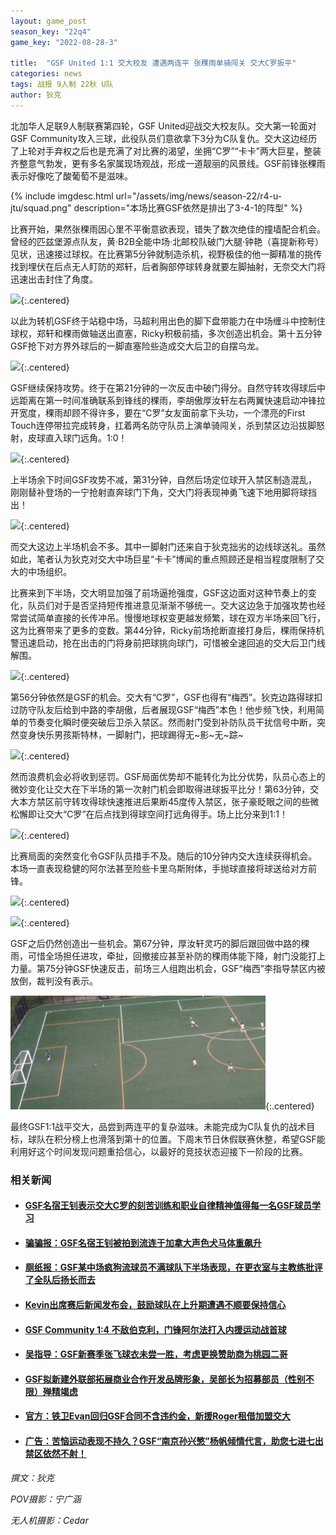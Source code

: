 ```yaml
---
layout: game_post
season_key: "22q4"
game_key: "2022-08-28-3"

title:  "GSF United 1:1 交大校友 遭遇两连平 张稞雨单骑闯关 交大C罗扳平"
categories: news
tags: 战报 9人制 22秋 U队
author: 狄克
---
```


北加华人足联9人制联赛第四轮，GSF United迎战交大校友队。交大第一轮面对GSF Community攻入三球，此役队员们意欲拿下3分为C队复仇。交大这边经历了上轮对手弃权之后也是充满了对比赛的渴望，坐拥“C罗”“卡卡”两大巨星，整装齐整意气勃发，更有多名家属现场观战，形成一道靓丽的风景线。GSF前锋张稞雨表示好像吃了酸葡萄不是滋味。

{% include imgdesc.html url="/assets/img/news/season-22/r4-u-jtu/squad.png" description="本场比赛GSF依然是排出了3-4-1的阵型" %}

比赛开始，果然张稞雨因心里不平衡意欲表现，错失了数次绝佳的撞墙配合机会。曾经的匹兹堡源点队友，黄·B2B全能中场·北邮校队破门大腿·钟艳（喜提新称号）见状，迅速接过球权。在比赛第5分钟就制造杀机，视野极佳的他一脚精准的挑传找到埋伏在后点无人盯防的郑轩，后者胸部停球转身就要左脚抽射，无奈交大门将迅速出击封住了角度。

![](/assets/img/news/season-22/r4-u-jtu/1.gif){:.centered}

以此为转机GSF终于站稳中场，马超利用出色的脚下盘带能力在中场缠斗中控制住球权，郑轩和稞雨做轴送出直塞，Ricky积极前插，多次创造出机会。第十五分钟GSF抢下对方界外球后的一脚直塞险些造成交大后卫的自摆乌龙。

![](/assets/img/news/season-22/r4-u-jtu/2.gif){:.centered}

GSF继续保持攻势。终于在第21分钟的一次反击中破门得分。自然守转攻得球后中远距离在第一时间准确联系到锋线的稞雨，李胡傲厚汝轩左右两翼快速启动冲锋拉开宽度，稞雨却顾不得许多，要在“C罗”女友面前拿下头功，一个漂亮的First Touch连停带拉完成转身，扛着两名防守队员上演单骑闯关，杀到禁区边沿拔脚怒射，皮球直入球门远角。1:0！

![](/assets/img/news/season-22/r4-u-jtu/3.gif){:.centered}

上半场余下时间GSF攻势不减，第31分钟，自然后场定位球开入禁区制造混乱，刚刚替补登场的一宁抢射直奔球门下角，交大门将表现神勇飞速下地用脚将球挡出！

![](/assets/img/news/season-22/r4-u-jtu/4.gif){:.centered}

而交大这边上半场机会不多。其中一脚射门还来自于狄克拙劣的边线球送礼。虽然如此，笔者认为狄克对交大中场巨星“卡卡”博闻的重点照顾还是相当程度限制了交大的中场组织。

比赛来到下半场，交大明显加强了前场逼抢强度，GSF这边面对这种节奏上的变化，队员们对于是否坚持短传推进意见渐渐不够统一。交大这边急于加强攻势也经常尝试简单直接的长传冲吊。慢慢地球权变更越发频繁，球在双方半场来回飞行，这为比赛带来了更多的变数。第44分钟，Ricky前场抢断直接打身后，稞雨保持机警迅速启动，抢在出击的门将身前把球挑向球门，可惜被全速回追的交大后卫门线解围。

![](/assets/img/news/season-22/r4-u-jtu/5.gif){:.centered}

第56分钟依然是GSF的机会。交大有“C罗”，GSF也得有“梅西”。狄克边路得球扣过防守队友后给到中路的李胡傲，后者展现GSF“梅西”本色！他步频飞快，利用简单的节奏变化瞬时便突破后卫杀入禁区。然而射门受到补防队员干扰信号中断，突然变身快乐男孩斯特林，一脚射门，把球踢得无~影~无~踪~

![](/assets/img/news/season-22/r4-u-jtu/6.gif){:.centered}

然而浪费机会必将收到惩罚。GSF局面优势却不能转化为比分优势，队员心态上的微妙变化让交大在下半场的第一次射门机会即取得进球扳平比分！第63分钟，交大本方禁区前守转攻得球快速推进后果断45度传入禁区，张子豪眨眼之间的些微松懈即让交大“C罗”在后点找到得球空间打远角得手。场上比分来到1:1！

![](/assets/img/news/season-22/r4-u-jtu/7.gif){:.centered}

比赛局面的突然变化令GSF队员措手不及。随后的10分钟内交大连续获得机会。本场一直表现稳健的阿尔法甚至险些卡里乌斯附体，手抛球直接将球送给对方前锋。

![](/assets/img/news/season-22/r4-u-jtu/8.gif){:.centered}

![](/assets/img/news/season-22/r4-u-jtu/9.gif){:.centered}

GSF之后仍然创造出一些机会。第67分钟，厚汝轩灵巧的脚后跟回做中路的稞雨，可惜全场担任进攻，牵扯，回撤接应甚至补防的稞雨体能下降，射门没能打上力量。第75分钟GSF快速反击，前场三人组跑出机会，GSF“梅西”李指导禁区内被放倒，裁判没有表示。

![](/assets/img/news/season-22/r4-u-jtu/10.gif){:.centered}

最终GSF1:1战平交大，品尝到两连平的复杂滋味。未能完成为C队复仇的战术目标，球队在积分榜上也滑落到第十的位置。下周末节日休假联赛休整，希望GSF能利用好这个时间发现问题重拾信心，以最好的竞技状态迎接下一阶段的比赛。

### 相关新闻

* #### [GSF名宿王钊表示交大C罗的刻苦训练和职业自律精神值得每一名GSF球员学习](https://youtu.be/dQw4w9WgXcQ)

* #### [骗骗报：GSF名宿王钊被拍到流连于加拿大声色犬马体重飙升](https://youtu.be/dQw4w9WgXcQ)

* #### [厕纸报：GSF某中场疯狗流球员不满球队下半场表现，在更衣室与主教练批评了全队后扬长而去](https://youtu.be/dQw4w9WgXcQ)

* #### [Kevin出席赛后新闻发布会，鼓励球队在上升期遭遇不顺要保持信心](https://youtu.be/dQw4w9WgXcQ)

* #### [GSF Community 1:4 不敌伯克利，门锋阿尔法打入内援运动战首球](https://youtu.be/dQw4w9WgXcQ)

* #### [吴指导：GSF新赛季张飞球衣未尝一胜，考虑更换赞助商为桃园二哥](https://youtu.be/dQw4w9WgXcQ)

* #### [GSF拟新建外联部拓展商业合作开发品牌形象，吴部长为招募部员（性别不限）殚精竭虑](https://youtu.be/dQw4w9WgXcQ)

* #### [官方：铁卫Evan回归GSF合同不含违约金，新援Roger租借加盟交大](https://youtu.be/dQw4w9WgXcQ)

* #### [广告：苦恼运动表现不持久？GSF“南京孙兴慜”杨帆倾情代言，助您七进七出禁区依然不射！](https://youtu.be/dQw4w9WgXcQ)

*撰文：狄克*

*POV摄影：宁广涵*

*无人机摄影：Cedar*
